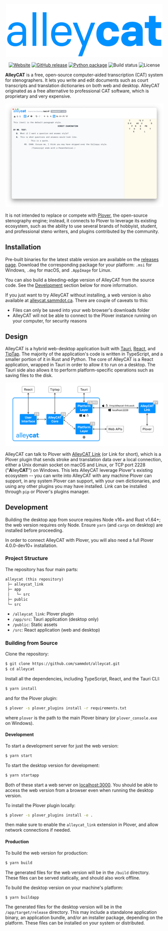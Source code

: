 <p align="center"><img alt="AlleyCAT" src="https://raw.githubusercontent.com/sammdot/alleycat/main/images/logo.svg"></p>

<p align="center">
<a href="https://alleycat.sammdot.ca"><img src="https://img.shields.io/website?url=https%3A%2F%2Falleycat.sammdot.ca" alt="Website"></a>
<a href="https://github.com/sammdot/alleycat/releases/latest"><img src="https://img.shields.io/github/v/release/sammdot/alleycat" alt="GitHub release"></a>
<a href="https://pypi.org/project/alleycat-link"><img src="https://img.shields.io/pypi/v/alleycat-link" alt="Python package"></a>
<img src="https://img.shields.io/github/workflow/status/sammdot/alleycat/build" alt="Build status">
<img src="https://img.shields.io/github/license/sammdot/alleycat" alt="License">
</p>

**AlleyCAT** is a free, open-source computer-aided transcription (CAT) system for stenographers. It lets you write and edit documents such as court transcripts and translation dictionaries on both web and desktop. AlleyCAT originated as a free alternative to professional CAT software, which is proprietary and very expensive.

![Screenshot of AlleyCAT running on macOS](https://raw.githubusercontent.com/sammdot/alleycat/main/images/screenshot.png)

It is not intended to replace or compete with [Plover](https://github.com/openstenoproject/plover), the open-source stenography engine; instead, it connects to Plover to leverage its existing ecosystem, such as the ability to use several brands of hobbyist, student, and professional steno writers, and plugins contributed by the community.

## Installation

Pre-built binaries for the latest stable version are available on the [releases page](https://github.com/sammdot/alleycat/releases/latest). Download the corresponding package for your platform: `.msi` for Windows, `.dmg` for macOS, and `.AppImage` for Linux.

You can also build a bleeding-edge version of AlleyCAT from the source code. See the [Development](#development) section below for more information.

If you just want to try AlleyCAT without installing, a web version is also available at [alleycat.sammdot.ca](https://alleycat.sammdot.ca). There are couple of caveats to this:

- Files can only be saved into your web browser's downloads folder
- AlleyCAT will not be able to connect to the Plover instance running on your computer, for security reasons

## Design

AlleyCAT is a hybrid web-desktop application built with [Tauri](https://tauri.app), [React](https://reactjs.org), and [TipTap](https://tiptap.dev). The majority of the application's code is written in TypeScript, and a smaller portion of it in Rust and Python. The core of AlleyCAT is a React application, wrapped in Tauri in order to allow it to run on a desktop. The Tauri side also allows it to perform platform-specific operations such as saving files to the disk.

![A diagram of all of AlleyCAT's components](https://raw.githubusercontent.com/sammdot/alleycat/main/images/diagram.svg)

AlleyCAT can talk to Plover with [AlleyCAT Link](https://pypi.org/project/alleycat-link) (or Link for short), which is a Plover plugin that sends stroke and translation data over a local connection, either a Unix domain socket on macOS and Linux, or TCP port 2228 ("**A**lley**CAT**") on Windows. This lets AlleyCAT leverage Plover's existing ecosystem -- you can write into AlleyCAT with any machine Plover can support, in any system Plover can support, with your own dictionaries, and using any other plugins you may have installed. Link can be installed through `pip` or Plover's plugins manager.

## Development

Building the desktop app from source requires Node v16+ and Rust v1.64+; the web version requires only Node. Ensure `yarn` (and `cargo` on desktop) are installed before proceeding.

In order to connect AlleyCAT with Plover, you will also need a full Plover 4.0.0-dev10+ installation.

### Project Structure

The repository has four main parts:

```
alleycat (this repository)
 ├─ alleycat_link
 ├─ app
 │   └─ src
 ├─ public
 └─ src
```

- `/alleycat_link`: Plover plugin
- `/app/src`: Tauri application (desktop only)
- `/public`: Static assets
- `/src`: React application (web and desktop)

### Building from Source

Clone the repository:

```bash
$ git clone https://github.com/sammdot/alleycat.git
$ cd alleycat
```

Install all the dependencies, including TypeScript, React, and the Tauri CLI:

```bash
$ yarn install
```

and for the Plover plugin:

```bash
$ plover -s plover_plugins install -r requirements.txt
```

where `plover` is the path to the main Plover binary (or `plover_console.exe`
on Windows).

#### Development

To start a development server for just the web version:

```bash
$ yarn start
```

To start the desktop version for development:

```bash
$ yarn startapp
```

Both of these start a web server on [localhost:3000](http://localhost:3000). You should be able to access the web version from a browser even when running the desktop version.

To install the Plover plugin locally:

```bash
$ plover -s plover_plugins install -e .
```

then make sure to enable the `alleycat_link` extension in Plover, and allow network connections if needed.

#### Production

To build the web version for production:

```bash
$ yarn build
```

The generated files for the web version will be in the `/build` directory. These files can be served statically, and should also work offline.

To build the desktop version on your machine's platform:

```bash
$ yarn buildapp
```

The generated files for the desktop version will be in the `/app/target/release` directory. This may include a standalone application binary, an application bundle, and/or an installer package, depending on the platform. These files can be installed on your system or distributed.
